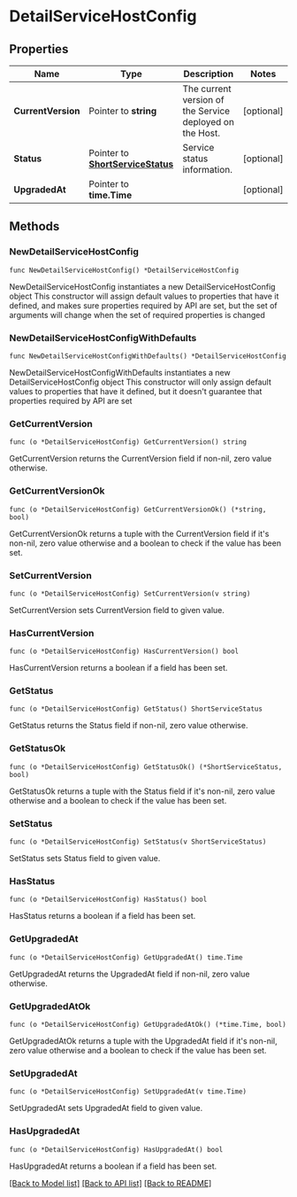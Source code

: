 # DetailServiceHostConfig

## Properties

Name | Type | Description | Notes
------------ | ------------- | ------------- | -------------
**CurrentVersion** | Pointer to **string** | The current version of the Service deployed on the Host. | [optional] 
**Status** | Pointer to [**ShortServiceStatus**](ShortServiceStatus.md) | Service status information. | [optional] 
**UpgradedAt** | Pointer to **time.Time** |  | [optional] 

## Methods

### NewDetailServiceHostConfig

`func NewDetailServiceHostConfig() *DetailServiceHostConfig`

NewDetailServiceHostConfig instantiates a new DetailServiceHostConfig object
This constructor will assign default values to properties that have it defined,
and makes sure properties required by API are set, but the set of arguments
will change when the set of required properties is changed

### NewDetailServiceHostConfigWithDefaults

`func NewDetailServiceHostConfigWithDefaults() *DetailServiceHostConfig`

NewDetailServiceHostConfigWithDefaults instantiates a new DetailServiceHostConfig object
This constructor will only assign default values to properties that have it defined,
but it doesn't guarantee that properties required by API are set

### GetCurrentVersion

`func (o *DetailServiceHostConfig) GetCurrentVersion() string`

GetCurrentVersion returns the CurrentVersion field if non-nil, zero value otherwise.

### GetCurrentVersionOk

`func (o *DetailServiceHostConfig) GetCurrentVersionOk() (*string, bool)`

GetCurrentVersionOk returns a tuple with the CurrentVersion field if it's non-nil, zero value otherwise
and a boolean to check if the value has been set.

### SetCurrentVersion

`func (o *DetailServiceHostConfig) SetCurrentVersion(v string)`

SetCurrentVersion sets CurrentVersion field to given value.

### HasCurrentVersion

`func (o *DetailServiceHostConfig) HasCurrentVersion() bool`

HasCurrentVersion returns a boolean if a field has been set.

### GetStatus

`func (o *DetailServiceHostConfig) GetStatus() ShortServiceStatus`

GetStatus returns the Status field if non-nil, zero value otherwise.

### GetStatusOk

`func (o *DetailServiceHostConfig) GetStatusOk() (*ShortServiceStatus, bool)`

GetStatusOk returns a tuple with the Status field if it's non-nil, zero value otherwise
and a boolean to check if the value has been set.

### SetStatus

`func (o *DetailServiceHostConfig) SetStatus(v ShortServiceStatus)`

SetStatus sets Status field to given value.

### HasStatus

`func (o *DetailServiceHostConfig) HasStatus() bool`

HasStatus returns a boolean if a field has been set.

### GetUpgradedAt

`func (o *DetailServiceHostConfig) GetUpgradedAt() time.Time`

GetUpgradedAt returns the UpgradedAt field if non-nil, zero value otherwise.

### GetUpgradedAtOk

`func (o *DetailServiceHostConfig) GetUpgradedAtOk() (*time.Time, bool)`

GetUpgradedAtOk returns a tuple with the UpgradedAt field if it's non-nil, zero value otherwise
and a boolean to check if the value has been set.

### SetUpgradedAt

`func (o *DetailServiceHostConfig) SetUpgradedAt(v time.Time)`

SetUpgradedAt sets UpgradedAt field to given value.

### HasUpgradedAt

`func (o *DetailServiceHostConfig) HasUpgradedAt() bool`

HasUpgradedAt returns a boolean if a field has been set.


[[Back to Model list]](../README.md#documentation-for-models) [[Back to API list]](../README.md#documentation-for-api-endpoints) [[Back to README]](../README.md)


